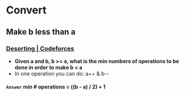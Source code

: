 # Convert

## Make b less than a
### [Desorting | Codeforces](https://codeforces.com/contest/1853/problem/A)
- **Given a and b, b >= a, what is the min numbers of operations to be done in order to make b < a**
- In one operation you can do: a++ & b--

#### **`Answer`** min # operations = ((b - a) / 2) + 1



